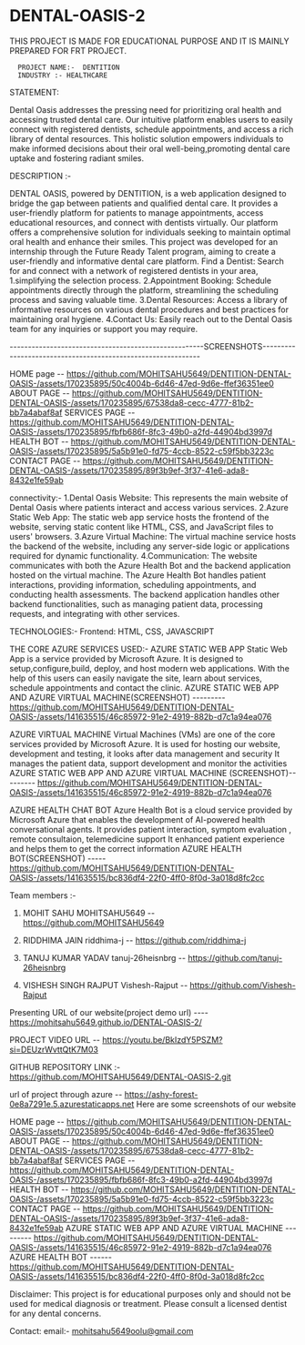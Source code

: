 # DENTAL-OASIS-2

THIS PROJECT IS MADE FOR EDUCATIONAL PURPOSE AND IT IS MAINLY PREPARED FOR FRT PROJECT.

      PROJECT NAME:-  DENTITION
      INDUSTRY :- HEALTHCARE
STATEMENT:

Dental Oasis addresses the pressing need for prioritizing oral health and accessing trusted dental care. Our intuitive platform enables users to easily connect with registered dentists, schedule appointments, and access a rich library of dental resources. This holistic solution empowers individuals to make informed decisions about their oral well-being,promoting dental care uptake and fostering radiant smiles.

DESCRIPTION :-

DENTAL OASIS, powered by DENTITION, is a web application designed to bridge the gap between patients and qualified dental care. It provides a user-friendly platform for patients to manage appointments, access educational resources, and connect with dentists virtually. Our platform offers a comprehensive solution for individuals seeking to maintain optimal oral health and enhance their smiles. This project was developed for an internship through the Future Ready Talent program, aiming to create a user-friendly and informative dental care platform. Find a Dentist: Search for and connect with a network of registered dentists in your area, 1.simplifying the selection process. 2.Appointment Booking: Schedule appointments directly through the platform, streamlining the scheduling process and saving valuable time. 3.Dental Resources: Access a library of informative resources on various dental procedures and best practices for maintaining oral hygiene. 4.Contact Us: Easily reach out to the Dental Oasis team for any inquiries or support you may require.

-----------------------------------------------------SCREENSHOTS-------------------------------------------------------------

HOME page -- https://github.com/MOHITSAHU5649/DENTITION-DENTAL-OASIS-/assets/170235895/50c4004b-6d46-47ed-9d6e-ffef36351ee0 ABOUT PAGE -- https://github.com/MOHITSAHU5649/DENTITION-DENTAL-OASIS-/assets/170235895/67538da8-cecc-4777-81b2-bb7a4abaf8af SERVICES PAGE -- https://github.com/MOHITSAHU5649/DENTITION-DENTAL-OASIS-/assets/170235895/fbfb686f-8fc3-49b0-a2fd-44904bd3997d HEALTH BOT -- https://github.com/MOHITSAHU5649/DENTITION-DENTAL-OASIS-/assets/170235895/5a5b91e0-fd75-4ccb-8522-c59f5bb3223c CONTACT PAGE -- https://github.com/MOHITSAHU5649/DENTITION-DENTAL-OASIS-/assets/170235895/89f3b9ef-3f37-41e6-ada8-8432e1fe59ab

connectivity:- 1.Dental Oasis Website: This represents the main website of Dental Oasis where patients interact and access various services. 2.Azure Static Web App: The static web app service hosts the frontend of the website, serving static content like HTML, CSS, and JavaScript files to users' browsers. 3.Azure Virtual Machine: The virtual machine service hosts the backend of the website, including any server-side logic or applications required for dynamic functionality. 4.Communication: The website communicates with both the Azure Health Bot and the backend application hosted on the virtual machine. The Azure Health Bot handles patient interactions, providing information, scheduling appointments, and conducting health assessments. The backend application handles other backend functionalities, such as managing patient data, processing requests, and integrating with other services.

TECHNOLOGIES:- Frontend: HTML, CSS, JAVASCRIPT

THE CORE AZURE SERVICES USED:- AZURE STATIC WEB APP Static Web App is a service provided by Microsoft Azure. It is designed to setup,configure,build, deploy, and host modern web applications. With the help of this users can easily navigate the site, learn about services, schedule appointments and contact the clinic. AZURE STATIC WEB APP AND AZURE VIRTUAL MACHINE(SCREENSHOT) --------- https://github.com/MOHITSAHU5649/DENTITION-DENTAL-OASIS-/assets/141635515/46c85972-91e2-4919-882b-d7c1a94ea076

AZURE VIRTUAL MACHINE Virtual Machines (VMs) are one of the core services provided by Microsoft Azure. It is used for hosting our website, development and testing, it looks after data management and security It manages the patient data, support development and monitor the activities AZURE STATIC WEB APP AND AZURE VIRTUAL MACHINE (SCREENSHOT)--------- https://github.com/MOHITSAHU5649/DENTITION-DENTAL-OASIS-/assets/141635515/46c85972-91e2-4919-882b-d7c1a94ea076

AZURE HEALTH CHAT BOT Azure Health Bot is a cloud service provided by Microsoft Azure that enables the development of AI-powered health conversational agents. It provides patient interaction, symptom evaluation , remote consultaion, telemedicine support It enhanced patient experience and helps them to get the correct information
AZURE HEALTH BOT(SCREENSHOT) ----- https://github.com/MOHITSAHU5649/DENTITION-DENTAL-OASIS-/assets/141635515/bc836df4-22f0-4ff0-8f0d-3a018d8fc2cc

Team members :-

1. MOHIT SAHU
   MOHITSAHU5649 -- https://github.com/MOHITSAHU5649

2. RIDDHIMA JAIN 
   riddhima-j -- https://github.com/riddhima-j

3. TANUJ KUMAR YADAV 
   tanuj-26heisnbrg -- https://github.com/tanuj-26heisnbrg

4. VISHESH SINGH RAJPUT 
   Vishesh-Rajput  -- https://github.com/Vishesh-Rajput

Presenting URL of our website(project demo url) ---- https://mohitsahu5649.github.io/DENTAL-OASIS-2/

PROJECT VIDEO URL -- https://youtu.be/BkIzdY5PSZM?si=DEUzrWvttQtK7M03

GITHUB REPOSITORY LINK :- https://github.com/MOHITSAHU5649/DENTAL-OASIS-2.git


url of project through azure -- https://ashy-forest-0e8a7291e.5.azurestaticapps.net
Here are some screenshots of our website

HOME page -- https://github.com/MOHITSAHU5649/DENTITION-DENTAL-OASIS-/assets/170235895/50c4004b-6d46-47ed-9d6e-ffef36351ee0 ABOUT PAGE -- https://github.com/MOHITSAHU5649/DENTITION-DENTAL-OASIS-/assets/170235895/67538da8-cecc-4777-81b2-bb7a4abaf8af SERVICES PAGE -- https://github.com/MOHITSAHU5649/DENTITION-DENTAL-OASIS-/assets/170235895/fbfb686f-8fc3-49b0-a2fd-44904bd3997d HEALTH BOT -- https://github.com/MOHITSAHU5649/DENTITION-DENTAL-OASIS-/assets/170235895/5a5b91e0-fd75-4ccb-8522-c59f5bb3223c CONTACT PAGE -- https://github.com/MOHITSAHU5649/DENTITION-DENTAL-OASIS-/assets/170235895/89f3b9ef-3f37-41e6-ada8-8432e1fe59ab AZURE STATIC WEB APP AND AZURE VIRTUAL MACHINE --------- https://github.com/MOHITSAHU5649/DENTITION-DENTAL-OASIS-/assets/141635515/46c85972-91e2-4919-882b-d7c1a94ea076 AZURE HEALTH BOT ------ https://github.com/MOHITSAHU5649/DENTITION-DENTAL-OASIS-/assets/141635515/bc836df4-22f0-4ff0-8f0d-3a018d8fc2cc

Disclaimer: This project is for educational purposes only and should not be used for medical diagnosis or treatment.
Please consult a licensed dentist for any dental concerns.

Contact: email:- mohitsahu5649oolu@gmail.com
